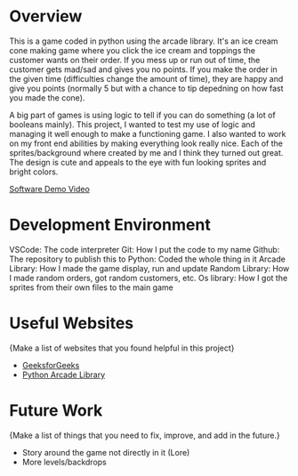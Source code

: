 # Overview

This is a game coded in python using the arcade library. It's an ice cream cone making game where you click the ice cream and toppings the customer wants on their order. If you mess up or run out of time, the customer gets mad/sad and gives you no points. If you make the order in the given time (difficulties change the amount of time), they are happy and give you points (normally 5 but with a chance to tip depedning on how fast you made the cone). 

A big part of games is using logic to tell if you can do something (a lot of booleans mainly). This project, I wanted to test my use of logic and managing it well enough to make a functioning game. I also wanted to work on my front end abilities by making everything look really nice. Each of the sprites/background where created by me and I think they turned out great. The design is cute and appeals to the eye with fun looking sprites and bright colors.

[Software Demo Video](https://share.descript.com/view/MIqT0gXXFEw)

# Development Environment

VSCode: The code interpreter
Git: How I put the code to my name
Github: The repository to publish this to
Python: Coded the whole thing in it
Arcade Library: How I made the game display, run and update 
Random Library: How I made random orders, got random customers, etc.
Os library: How I got the sprites from their own files to the main game



# Useful Websites

{Make a list of websites that you found helpful in this project}
* [GeeksforGeeks](https://www.geeksforgeeks.org/python-arcade-handling-mouse-inputs/)
* [Python Arcade Library](https://api.arcade.academy/en/latest/index.html)

# Future Work

{Make a list of things that you need to fix, improve, and add in the future.}
* Story around the game not directly in it (Lore)
* More levels/backdrops
